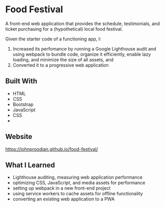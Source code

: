 # Food Festival

A front-end web application that provides the schedule, testimonials, and ticket purchasing for a (hypothetical) local food festival.

Given the starter code of a functioning app, I:
1. Increased its perfomance by running a Google Lighthouse audit and using webpack to bundle code, organize it efficiently, enable lazy loading, and minimize the size of all assets, and
2. Converted it to a progressive web application


## Built With
* HTML
* CSS
* Bootstrap
* JavaScript
* CSS
* 

## Website
https://johnproodian.github.io/food-festival/

## What I Learned
* Lighthouse auditing, measuring web application performance
* optimizing CSS, JavaScript, and media assets for performance
* setting up webpack in a new front-end project
* using service workers to cache assets for offline functionality
* converting an existing web application to a PWA
